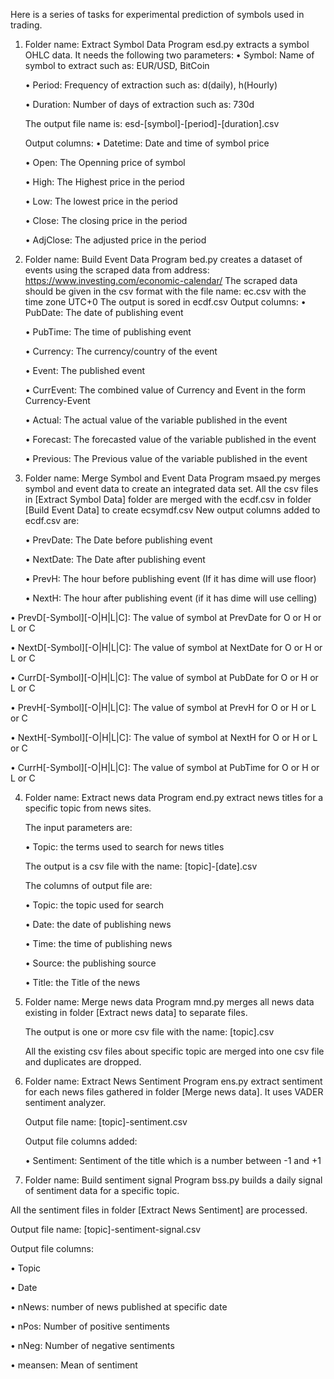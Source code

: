 Here is a series of tasks for experimental prediction of symbols used in trading.

1. Folder name: Extract Symbol Data
   Program esd.py extracts a symbol OHLC data. It needs the following two parameters:
   • Symbol: Name of symbol to extract such as: EUR/USD, BitCoin
   
   • Period: Frequency of extraction such as: d(daily), h(Hourly)
   
   • Duration: Number of days of extraction such as: 730d
   
   The output file name is: esd-[symbol]-[period]-[duration].csv
   
   Output columns:
   • Datetime: Date and time of symbol price
   
   • Open: The Openning price of symbol
   
   • High: The Highest price in the period
   
   • Low: The lowest price in the period
   
   • Close: The closing price in the period
   
   • AdjClose: The adjusted price in the period

3. Folder name: Build Event Data
   Program bed.py creates a dataset of events using the scraped data from address: https://www.investing.com/economic-calendar/
   The scraped data should be given in the csv format with the file name: ec.csv with the time zone UTC+0
   The output is sored in ecdf.csv
   Output columns:
   • PubDate: The date of publishing event
   
   • PubTime: The time of publishing event
   
   • Currency: The currency/country of the event
   
   • Event: The published event
   
   • CurrEvent: The combined value of Currency and Event in the form Currency-Event
   
   • Actual: The actual value of the variable published in the event
   
   • Forecast: The forecasted value of the variable published in the event
   
   • Previous: The Previous value of the variable published in the event
   

5. Folder name: Merge Symbol and Event Data
   Program msaed.py merges symbol and event data to create an integrated data set.
   All the csv files in [Extract Symbol Data] folder are merged with the ecdf.csv in folder [Build Event Data] to create ecsymdf.csv
   New output columns added to ecdf.csv are:
   
   • PrevDate: The Date before publishing event
   
   • NextDate: The Date after publishing event
   
   • PrevH: The hour before publishing event (If it has dime will use floor)
   
   • NextH: The hour after publishing event (if it has dime will use celling)
   

• PrevD[-Symbol][-O|H|L|C]: The value of symbol at PrevDate for O or H or L or C

• NextD[-Symbol][-O|H|L|C]: The value of symbol at NextDate for O or H or L or C

• CurrD[-Symbol][-O|H|L|C]: The value of symbol at PubDate for O or H or L or C


• PrevH[-Symbol][-O|H|L|C]: The value of symbol at PrevH for O or H or L or C

• NextH[-Symbol][-O|H|L|C]: The value of symbol at NextH for O or H or L or C

• CurrH[-Symbol][-O|H|L|C]: The value of symbol at PubTime for O or H or L or C

4. Folder name: Extract news data
   Program end.py extract news titles for a specific topic from news sites.
   
   The input parameters are:
   
   • Topic: the terms used to search for news titles
   
   The output is a csv file with the name: [topic]-[date].csv
   
   The columns of output file are:
   
   • Topic: the topic used for search
   
   • Date: the date of publishing news
   
   • Time: the time of publishing news
   
   • Source: the publishing source
   
   • Title: the Title of the news

6. Folder name: Merge news data
   Program mnd.py merges all news data existing in folder [Extract news data] to separate files.
   
   The output is one or more csv file with the name: [topic].csv
   
   All the existing csv files about specific topic are merged into one csv file and duplicates are dropped.

8. Folder name: Extract News Sentiment
   Program ens.py extract sentiment for each news files gathered in folder [Merge news data]. It uses VADER sentiment analyzer.
   
   Output file name: [topic]-sentiment.csv
   
   Output file columns added:
   
   • Sentiment: Sentiment of the title which is a number between -1 and +1

10. Folder name: Build sentiment signal
   Program bss.py builds a daily signal of sentiment data for a specific topic.

   All the sentiment files in folder [Extract News Sentiment] are processed.
   
   Output file name: [topic]-sentiment-signal.csv
   
   Output file columns:
   
   • Topic
   
   • Date
   
   • nNews: number of news published at specific date
   
   • nPos: Number of positive sentiments
   
   • nNeg: Number of negative sentiments
   
   • meansen: Mean of sentiment
